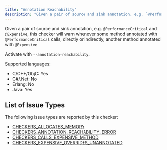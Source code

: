 ```yaml
---
title: "Annotation Reachability"
description: "Given a pair of source and sink annotation, e.g. `@PerformanceCritical` and `@Expensive`, this checker will warn whenever some method annotated with `@PerformanceCritical` calls, directly or indirectly, another method annotated with `@Expensive`"
---
```


Given a pair of source and sink annotation, e.g. `@PerformanceCritical` and `@Expensive`, this checker will warn whenever some method annotated with `@PerformanceCritical` calls, directly or indirectly, another method annotated with `@Expensive`

Activate with `--annotation-reachability`.

Supported languages:
- C/C++/ObjC: Yes
- C#/.Net: No
- Erlang: No
- Java: Yes



## List of Issue Types

The following issue types are reported by this checker:
- [CHECKERS_ALLOCATES_MEMORY](/docs/next/all-issue-types#checkers_allocates_memory)
- [CHECKERS_ANNOTATION_REACHABILITY_ERROR](/docs/next/all-issue-types#checkers_annotation_reachability_error)
- [CHECKERS_CALLS_EXPENSIVE_METHOD](/docs/next/all-issue-types#checkers_calls_expensive_method)
- [CHECKERS_EXPENSIVE_OVERRIDES_UNANNOTATED](/docs/next/all-issue-types#checkers_expensive_overrides_unannotated)

